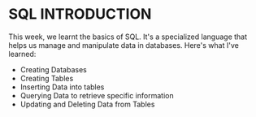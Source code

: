 # SQL INTRODUCTION
This week, we learnt the basics of SQL. It's a specialized language that helps us manage and manipulate data in databases. Here's what I've learned:
- Creating Databases
- Creating Tables
- Inserting Data into tables
- Querying Data to retrieve specific information 
- Updating and Deleting Data from Tables
